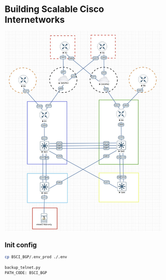 # Building Scalable Cisco Internetworks
![Topology](/BSCI_BGP/DBM_Inc_BGP_Diagram_lab_dmvpn.JPG)

## Init config
```bash
cp BSCI_BGP/.env_prod ./.env

backup_telnet.py
PATH_CODE: BSCI_BGP
```
